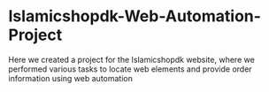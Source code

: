 # Islamicshopdk-Web-Automation-Project
Here we created a project for the Islamicshopdk website, where we performed various tasks to locate web elements and provide order information using web automation
